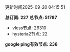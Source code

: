 更新时间2025-09-20 04:15:51

**总订阅: 227**
**总节点: 51787**
- vless节点: 26310
- hysteria2节点: 22

**google ping有效节点: 238**
